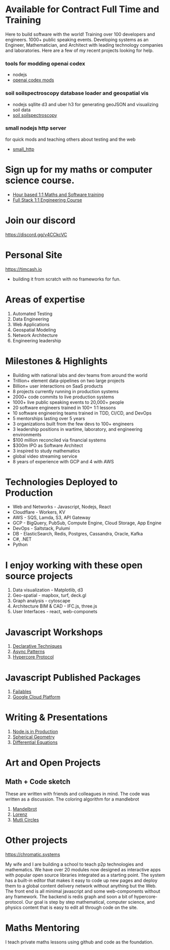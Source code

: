 # Available for Contract Full Time and Training
Here to build software with the world! Training over 100 developers and engineers. 1000+ public speaking events. Developing systems as an Engineer, Mathematician, and Architect with leading technology companies and laboratories. Here are a few of my recent projects looking for help.

### tools for modding openai codex
- nodejs
- [openai codex mods](https://github.com/timcash/openai2)
### soil soilspectroscopy database loader and geospatial vis
- nodejs sqllite d3 and uber h3 for generating geoJSON and visualizing soil data
- [soil soilspectroscopy](https://github.com/mejia-code/soil_data_research)
### small nodejs http server 
for quick mods and teaching others about testing and the web
- [small_http](https://github.com/timcash/small_http)

# Sign up for my maths or computer science course.
- [Hour based 1:1 Maths and Software training](https://buy.stripe.com/4gw29YguIc2Of7i7sv)
- [Full Stack 1:1 Engineering Course](https://buy.stripe.com/aEUaGudiwaYK2kwaEI)

# Join our discord
https://discord.gg/v4CCkcVC

# Personal Site
https://timcash.io
- building it from scratch with no frameworks for fun.

# Areas of expertise

1. Automated Testing
1. Data Engineering
1. Web Applications
1. Geospatial Modeling
1. Network Architecture
1. Engineering leadership

# Milestones & Highlights

- Building with national labs and dev teams from around the world
- Trillion+ element data-pipelines on two large projects
- Billion+ user interactions on SaaS products
- 8 projects currently running in production systems
- 2000+ code commits to live production systems
- 1000+ live public speaking events to 20,000+ people
- 20 software engineers trained in 100+ 1:1 lessons
- 10 software engineering teams trained in TDD, CI/CD, and DevOps
- 5 mentorships lasting over 5 years
- 3 organizations built from the few devs to 100+ engineers
- 3 leadership positions in wartime, laboratory, and engineering environments
- $100 million reconciled via financial systems
- $300m IPO as Software Architect
- 3 inspired to study mathematics
- global video streaming service
- 8 years of experience with GCP and 4 with AWS

# Technologies Deployed to Production
* Web and Networks - Javascript, Nodejs, React
* Cloudflare - Workers, KV
* AWS - SQS, Lamda, S3, API Gateway
* GCP - BigQuery, PubSub, Compute Engine, Cloud Storage, App Engine
* DevOps - Saltstack, Pulumi
* DB - ElasticSearch, Redis, Postgres, Cassandra, Oracle, Kafka
* C#, .NET
* Python

# I enjoy working with these open source projects
1. Data visualization - Matplotlib, d3
1. Geo-spatial - mapbox, turf, deck.gl
1. Graph analysis - cytoscape
1. Architecture BIM & CAD - IFC.js, three.js 
1. User Interfaces - react, web-componets

# Javascript Workshops

1. [Declarative Techniques](https://github.com/timcash/declarative_workshop_2)
2. [Async Patterns](https://github.com/timcash/async_workshop)
3. [Hypercore Protocol](https://github.com/timcash/hyperspace-demo)

# Javascript Published Packages

1. [Failables](https://www.npmjs.com/package/@pheasantplucker/failables)
1. [Google Cloud Platform](https://github.com/pheasantplucker)

# Writing & Presentations

1. [Node.js in Production](https://www.pluralsight.com/tech-blog/running-node.js-in-production/)
1. [Spherical Geometry](https://docs.google.com/presentation/d/1YeShF6Huqa8Gg0dKxskW1gGaoNqe31cqKSqKVMIVCGw/edit?usp=sharing)
1. [Differential Equations](https://docs.google.com/presentation/d/1Oc3AyjkWyo-G3qGuagkPAGsdL5h7fWBMhZSXRufmAMA/edit?usp=sharing)

# Art and Open Projects

## Math + Code sketch

These are written with friends and colleagues in mind. The code was written as a discussion. The coloring algorithm for a mandlebrot

1. [Mandelbrot](https://github.com/timcash/mandlebrot)
1. [Lorenz](https://github.com/timcash/lorenz)
1. [Mutli Circles](https://github.com/timcash/multicircles)

# Other projects

https://chromatic.systems

My wife and I are building a school to teach p2p technologies and mathematics. We have over 20 modules now designed as interactive apps with popular open source libraries integrated as a starting point. The system has a built-in editor that makes it easy to code up new pages and deploy them to a global content delivery network without anything but the Web. The front end is all minimal javascript and some web-components without any framework. The backend is redis graph and soon a bit of hypercore-protocol. Our goal is step by step mathematical, computer science, and physics content that is easy to edit all through code on the site.

# Maths Mentoring

I teach private maths lessons using github and code as the foundation.

